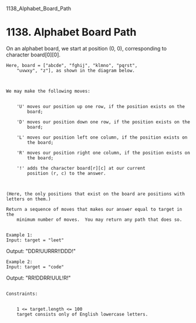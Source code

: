 1138_Alphabet_Board_Path
# 1138. Alphabet Board Path

On an alphabet board, we start at position (0, 0), corresponding to character board[0][0].
    

    Here, board = ["abcde", "fghij", "klmno", "pqrst",
        "uvwxy", "z"], as shown in the diagram below.

    

    We may make the following moves:

    
        'U' moves our position up one row, if the position exists on the
            board;
        
        'D' moves our position down one row, if the position exists on the
            board;
        
        'L' moves our position left one column, if the position exists on
            the board;
        
        'R' moves our position right one column, if the position exists on
            the board;
        
        '!' adds the character board[r][c] at our current
            position (r, c) to the answer.
        
    

    (Here, the only positions that exist on the board are positions with letters on them.)

    Return a sequence of moves that makes our answer equal to target in the
        minimum number of moves.  You may return any path that does so.

     
    Example 1:
    Input: target = "leet"
Output: "DDR!UURRR!!DDD!"

    Example 2:
    Input: target = "code"
Output: "RR!DDRR!UUL!R!"

     
    Constraints:

    
        1 <= target.length <= 100
        target consists only of English lowercase letters.